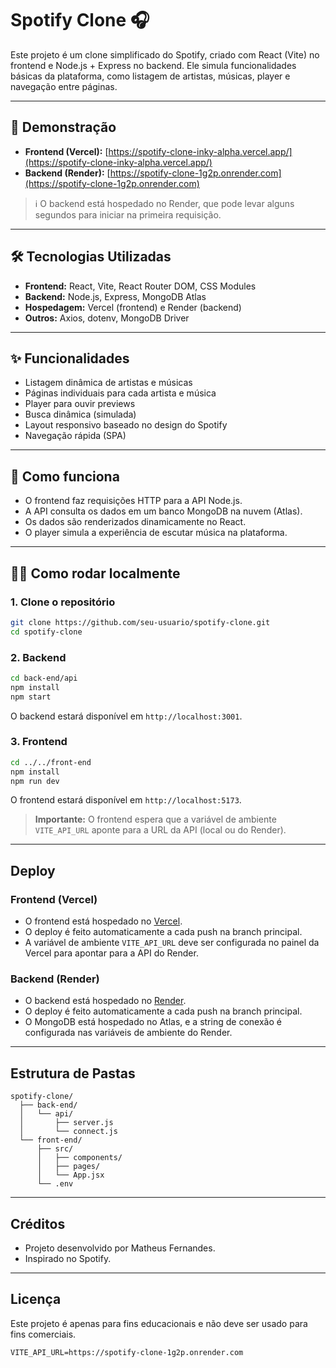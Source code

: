 # Spotify Clone 🎧

Este projeto é um clone simplificado do Spotify, criado com React (Vite) no frontend e Node.js + Express no backend. Ele simula funcionalidades básicas da plataforma, como listagem de artistas, músicas, player e navegação entre páginas.

---

## 🔗 Demonstração

- **Frontend (Vercel):** [https://spotify-clone-inky-alpha.vercel.app/](https://spotify-clone-inky-alpha.vercel.app/)
- **Backend (Render):** [https://spotify-clone-1g2p.onrender.com](https://spotify-clone-1g2p.onrender.com)

> ℹ️ O backend está hospedado no Render, que pode levar alguns segundos para iniciar na primeira requisição.

---

## 🛠️ Tecnologias Utilizadas

- **Frontend:** React, Vite, React Router DOM, CSS Modules
- **Backend:** Node.js, Express, MongoDB Atlas
- **Hospedagem:** Vercel (frontend) e Render (backend)
- **Outros:** Axios, dotenv, MongoDB Driver

---

## ✨ Funcionalidades

- Listagem dinâmica de artistas e músicas
- Páginas individuais para cada artista e música
- Player para ouvir previews
- Busca dinâmica (simulada)
- Layout responsivo baseado no design do Spotify
- Navegação rápida (SPA)

---

## 🚀 Como funciona

- O frontend faz requisições HTTP para a API Node.js.
- A API consulta os dados em um banco MongoDB na nuvem (Atlas).
- Os dados são renderizados dinamicamente no React.
- O player simula a experiência de escutar música na plataforma.

---

## 🧑‍💻 Como rodar localmente

### 1. Clone o repositório

```bash
git clone https://github.com/seu-usuario/spotify-clone.git
cd spotify-clone
```

### 2. Backend

```bash
cd back-end/api
npm install
npm start
```
O backend estará disponível em `http://localhost:3001`.

### 3. Frontend

```bash
cd ../../front-end
npm install
npm run dev
```
O frontend estará disponível em `http://localhost:5173`.

> **Importante:** O frontend espera que a variável de ambiente `VITE_API_URL` aponte para a URL da API (local ou do Render).

---

## Deploy

### Frontend (Vercel)

- O frontend está hospedado no [Vercel](https://vercel.com/).
- O deploy é feito automaticamente a cada push na branch principal.
- A variável de ambiente `VITE_API_URL` deve ser configurada no painel da Vercel para apontar para a API do Render.

### Backend (Render)

- O backend está hospedado no [Render](https://render.com/).
- O deploy é feito automaticamente a cada push na branch principal.
- O MongoDB está hospedado no Atlas, e a string de conexão é configurada nas variáveis de ambiente do Render.

---

## Estrutura de Pastas

```
spotify-clone/
  ├── back-end/
  │   └── api/
  │       ├── server.js
  │       └── connect.js
  └── front-end/
      ├── src/
      │   ├── components/
      │   ├── pages/
      │   └── App.jsx
      └── .env
```

---

## Créditos

- Projeto desenvolvido por Matheus Fernandes.
- Inspirado no Spotify.

---

## Licença

Este projeto é apenas para fins educacionais e não deve ser usado para fins comerciais.

```
VITE_API_URL=https://spotify-clone-1g2p.onrender.com
```
